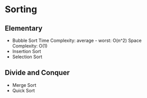 # Sorting

## Elementary
- Bubble Sort
    Time Complexity: average - worst: O(n^2)
    Space Complexity: O(1)
- Insertion Sort
- Selection Sort

## Divide and Conquer
- Merge Sort
- Quick Sort
